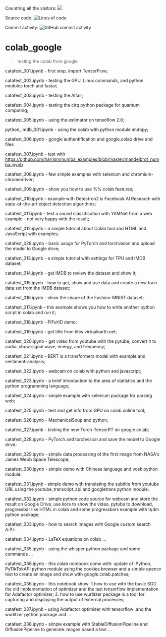  Countring all the visitors: ![](https://vistr.dev/badge?repo=catafest.colab_google)
 
 Source code: ![Lines of code](https://img.shields.io/tokei/lines/github/catafest/colab_google)
 
 Commit activity: ![GitHub commit activity](https://img.shields.io/github/commit-activity/m/catafest/colab_google)
  
# colab_google
>testing the colab from google 
  
  catafest_001.ipynb - first step, import TensorFlow;
  
  catafest_002.ipynb - testing the GPU, Linux commands, and python modules torch and fastai;
  
  catafest_003.ipynb - testing the Altair;
  
  catafest_004.ipynb - testing the cirq python package for quantum computing;
  
  catafest_005.ipynb - using the estimator on tensoflow 2.0;
  
  python_imdb_001.ipynb - using the colab with python module imdbpy;

  catafest_006.ipynb - google authentification and google.colab drive and files
  
  catafest_007.ipynb - test with https://github.com/harrism/numba_examples/blob/master/mandelbrot_numba.ipynb
  
  catafest_008.ipynb - few simple examples with selenium and chromium-chromedriver;
  
  catafest_009.ipynb - show you how to use %% colab features;
  
  catafest_010.ipynb - example with Detectron2 is Facebook AI Research with state-of-the-art object detection algorithms;
  
  catafest_011.ipynb - test a sound classification with YAMNet from a web example - not very happy with the result;
  
  catafest_012.ipynb - a simple tutorial about Colab tool and HTML and JavaScript with examples;
  
  catafest_028.ipynb - basic usage for PyTorch and torchvision and upload the model to Google drive;
  
  catafest_013.ipynb - a simple tutorial with settings for TPU and IMDB dataset;
  
  catafest_014.ipynb - get IMDB to review the dataset and show it;
  
  catafest_015.ipynb - how to get, show and use data and create a new train data set from the IMDB dataset;
  
  catafest_016.ipynb - show the shape of the Fashion-MNIST dataset;
  
  catafest_017.ipynb - this example shows you how to write another python script in colab and run it;
  
  catafest_018.ipynb - PIFuHD demo;
  
  catafest_019.ipynb - get title from tiles.virtualearth.net;
  
  catafest_020.ipynb - get video from youtube with the pytube, convert it to audio, show signal wave, energy, and frequency;
  
  catafest_021.ipynb - BERT is a transformers model with example and sentiment-analysis;
  
  catafest_022.ipynb - webcam on colab with python and javascript;
  
  catafest_023.ipynb - a brief introduction to the area of statistics and the python programming language;
  
  catafest_024.ipynb - simple example with selenium package for parsing web;
  
  catafest_025.ipynb - test and get info from GPU on colab online tool;
  
  catafest_026.ipynb - MechanicalSoup and python; 
  
  catafest_027.ipynb - testing the new Torch-TensorRT on google colab;

  catafest_028.ipynb - PyTorch and torchvision and save the model to Google drive;

  catafest_029.ipynb - simple data processing of the first image from NASA's James Webb Space Telescope;

  catafest_030.ipynb - simple demo with Chinese language and vosk python module.

  catafest_031.ipynb - simple demo with translating the subtitle from youtube URL using the youtube_transcript_api and googletrans python module.
  
  catafest_032.ipynb - simple python code source for webcam and store the result on Google Drive, use kora to show the video, pytube to download, progressbar like HTML in colab and some progressbars example with tqdm python package;
  
  catafest_033.ipynb - how to search images with Google custom search A.P.I.
  
  catafest_034.ipynb - LaTeX equations on colab ...

  catafest_035.ipynb - using the whisper python package and some commands ...
  
  catafest_036.ipynb - this colab notebook come with: update of IPython, PyTikTokAPI python module using the cookies browser and a simple opencv test to create an image and show with google.colab.patches;
  
  catafest_036.ipynb - this notebook show: 1.how to use with the basic SGD the old implementation of optimizer and  the last tensorflow implementation for Adafactor optimizer; 2. how to use wurlitzer package is a tool for capturing and displaying the output of external processes; 
  
  catafest_037.ipynb - using Adafactor optimizer with tensorflow ,and the wurlitzer python package and  ...   

  catafest_038.ipynb - simple example with StableDiffusionPipeline and DiffusionPipeline to generate images based a text ...  
